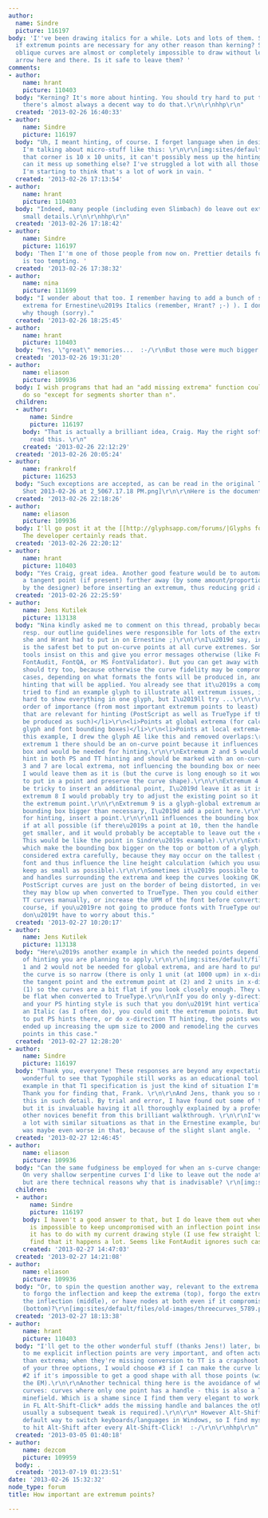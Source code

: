 ```yaml
---
author:
  name: Sindre
  picture: 116197
body: 'I''ve been drawing italics for a while. Lots and lots of them. So I ask myself
  if extremum points are necessary for any other reason than kerning? Some short,
  oblique curves are almost or completely impossible to draw without leaving a red
  arrow here and there. Is it safe to leave them? '
comments:
- author:
    name: hrant
    picture: 110403
  body: "Kerning? It's more about hinting. You should try hard to put them in, and
    there's almost always a decent way to do that.\r\n\r\nhhp\r\n"
  created: '2013-02-26 16:40:33'
- author:
    name: Sindre
    picture: 116197
  body: "Uh, I meant hinting, of course. I forget language when in designer mode.
    I'm talking about micro-stuff like this: \r\n\r\n[img:sites/default/files/old-images/Screenshot_6_5598.png]\r\n\r\nAs
    that corner is 10 x 10 units, it can't possibly mess up the hinting, can it? But
    can it mess up something else? I've struggled a lot with all those corners, but
    I'm starting to think that's a lot of work in vain. "
  created: '2013-02-26 17:13:54'
- author:
    name: hrant
    picture: 110403
  body: "Indeed, many people (including even Slimbach) do leave out extrema from such
    small details.\r\n\r\nhhp\r\n"
  created: '2013-02-26 17:18:42'
- author:
    name: Sindre
    picture: 116197
  body: 'Then I''m one of those people from now on. Prettier details for less work
    is too tempting. '
  created: '2013-02-26 17:38:32'
- author:
    name: nina
    picture: 111699
  body: "I wonder about that too. I remember having to add a bunch of such fiddly
    extrema for Ernestine\u2019s Italics (remember, Hrant? ;-) ). I don\u2019t remember
    why though (sorry)."
  created: '2013-02-26 18:25:45'
- author:
    name: hrant
    picture: 110403
  body: "Yes, \"great\" memories...  :-/\r\nBut those were much bigger features.\r\n\r\nhhp\r\n"
  created: '2013-02-26 19:31:20'
- author:
    name: eliason
    picture: 109936
  body: I wish programs that had an "add missing extrema" function could be set to
    do so "except for segments shorter than n".
  children:
  - author:
      name: Sindre
      picture: 116197
    body: "That is actually a brilliant idea, Craig. May the right software developers
      read this. \r\n"
    created: '2013-02-26 22:12:29'
  created: '2013-02-26 20:05:24'
- author:
    name: frankrolf
    picture: 116253
  body: "Such exceptions are accepted, as can be read in the original T1 specification:\r\n[img:sites/default/files/old-images/Screen
    Shot 2013-02-26 at 2_5067.17.18 PM.png]\r\n\r\nHere is the document:\r\n[[http://partners.adobe.com/public/developer/en/font/T1_SPEC.PDF]]"
  created: '2013-02-26 22:18:26'
- author:
    name: eliason
    picture: 109936
  body: I'll go post it at the [[http://glyphsapp.com/forums/|Glyphs forum]] now.
    The developer certainly reads that.
  created: '2013-02-26 22:20:12'
- author:
    name: hrant
    picture: 110403
  body: "Yes Craig, great idea. Another good feature would be to automatically move
    a tangent point (if present) further away (by some amount/proportion determined
    by the designer) before inserting an extremum, thus reducing grid artifacts.\r\n\r\nhhp\r\n"
  created: '2013-02-26 22:25:59'
- author:
    name: Jens Kutilek
    picture: 113138
  body: "Nina kindly asked me to comment on this thread, probably because we (FontFont)
    resp. our outline guidelines were responsible for lots of the extremum points
    she and Hrant had to put in on Ernestine ;)\r\n\r\nI\u2019d say, in general it
    is the safest bet to put on-curve points at all curve extremes. Some font checking
    tools insist on this and give you error messages otherwise (like FontLab\u2019s
    FontAudit, FontQA, or MS FontValidator). But you can get away with fewer, and
    should try too, because otherwise the curve fidelity may be compromised in some
    cases, depending on what formats the fonts will be produced in, and the kind of
    hinting that will be applied. You already see that it\u2019s a complicated issue.\r\n\r\nI
    tried to find an example glyph to illustrate all extremum issues, it\u2019s really
    hard to show everything in one glyph, but I\u2019ll try ...\r\n\r\nThe general
    order of importance (from most important extremum points to least) would be:\r\n\r\n<ol>\r\n<li>Points
    that are relevant for hinting (PostScript as well as TrueType if the fonts will
    be produced as such)</li>\r\n<li>Points at global extrema (for calculation of
    glyph and font bounding boxes)</li>\r\n<li>Points at local extrema</li>\r\n</ol>\r\n\r\nIn
    this example, I drew the glyph AE like this and removed overlaps:\r\n\r\n[img:sites/default/files/old-images/AE-Extrema_4164.png]\r\n\r\nAt
    extremum 1 there should be an on-curve point because it influences the glyph bounding
    box and would be needed for hinting.\r\n\r\nExtremum 2 and 5 would define a stem
    hint in both PS and TT hinting and should be marked with an on-curve point.\r\n\r\nExtremum
    3 and 7 are local extrema, not influencing the bounding box or needed for hinting,
    I would leave them as it is (but the curve is long enough so it would be possible
    to put in a point and preserve the curve shape).\r\n\r\nExtremum 4 and 6 would
    be tricky to insert an additional point, I\u2019d leave it as it is.\r\n\r\nIn
    extremum 8 I would probably try to adjust the existing point so it would become
    the extremum point.\r\n\r\nExtremum 9 is a glyph-global extremum and makes the
    bounding box bigger than necessary, I\u2019d add a point here.\r\n\r\n10 is important
    for hinting, insert a point.\r\n\r\n11 influences the bounding box, insert a point
    if at all possible (if there\u2019s a point at 10, then the handle at 11 will
    get smaller, and it would probably be acceptable to leave out the extremum point.
    This would be like the point in Sindre\u2019s example).\r\n\r\nExtrema like 1,
    which make the bounding box bigger on the top or bottom of a glyph, have to be
    considered extra carefully, because they may occur on the tallest glyph in the
    font and thus influence the line height calculation (which you usually want to
    keep as small as possible).\r\n\r\nSometimes it\u2019s possible to move the points
    and handles surrounding the extrema and keep the curves looking OK, but if the
    PostScript curves are just on the border of being distorted, in very tight places,
    they may blow up when converted to TrueType. Then you could either correct the
    TT curves manually, or increase the UPM of the font before converting to TT. Of
    course, if you\u2019re not going to produce fonts with TrueType outlines, you
    don\u2019t have to worry about this."
  created: '2013-02-27 10:20:17'
- author:
    name: Jens Kutilek
    picture: 113138
  body: "Here\u2019s another example in which the needed points depend on what kind
    of hinting you are planning to apply.\r\n\r\n[img:sites/default/files/old-images/n-Extrema_5081.png]\r\n\r\nPoints
    1 and 2 would not be needed for global extrema, and are hard to put in because
    the curve is so narrow (there is only 1 unit (at 1000 upm) in x-direction between
    the tangent point and the extremum point at (2) and 2 units in x-direction at
    (1) so the curves are a bit flat if you look closely enough. They will certainly
    be flat when converted to TrueType.\r\n\r\nIf you do only y-direction TT-hinting,
    and your PS hinting style is such that you don\u2019t hint vertical rounds in
    an Italic (as I often do), you could omit the extremum points. But if you want
    to put PS hints there, or do x-direction TT hinting, the points would be needed.\r\n\r\nWe
    ended up increasing the upm size to 2000 and remodeling the curves at the extremum
    points in this case."
  created: '2013-02-27 12:28:20'
- author:
    name: Sindre
    picture: 116197
  body: "Thank you, everyone! These responses are beyond any expectation I had, how
    wonderful to see that Typophile still works as an educational tool. \r\n\r\nThe
    example in that T1 specification is just the kind of situation I'm talking about.
    Thank you for finding that, Frank. \r\n\r\nAnd Jens, thank you so much for explaining
    this in such detail. By trial and error, I have found out some of this myself,
    but it is invaluable having it all thoroughly explained by a professional. May
    other novices benefit from this brilliant walkthrough. \r\n\r\nI've struggled
    a lot with similar situations as that in the Ernestine example, but the trouble
    was maybe even worse in that, because of the slight slant angle.  "
  created: '2013-02-27 12:46:45'
- author:
    name: eliason
    picture: 109936
  body: "Can the same fudginess be employed for when an s-curve changes inflection?
    On very shallow serpentine curves I'd like to leave out the node at the changeover,
    but are there technical reasons why that is inadvisable? \r\n[img:sites/default/files/old-images/inflection_5068.png]"
  children:
  - author:
      name: Sindre
      picture: 116197
    body: I haven't a good answer to that, but I do leave them out when such a curve
      is impossible to keep uncompromised with an inflection point inserted. Maybe
      it has to do with my current drawing style (I use few straight lines), but I
      find that it happens a lot. Seems like FontAudit ignores such cases too.
    created: '2013-02-27 14:47:03'
  created: '2013-02-27 14:21:08'
- author:
    name: eliason
    picture: 109936
  body: "Or, to spin the question another way, relevant to the extrema issue:\r\nBetter
    to forgo the inflection and keep the extrema (top), forgo the extrema and keep
    the inflection (middle), or have nodes at both even if it compromises the curve
    (bottom)?\r\n[img:sites/default/files/old-images/threecurves_5789.png]"
  created: '2013-02-27 18:13:38'
- author:
    name: hrant
    picture: 110403
  body: "I'll get to the other wonderful stuff (thanks Jens!) later, but for now:\r\n\r\nCraig,
    to me explicit inflection points are very important, and often actually more important
    than extrema; when they're missing conversion to TT is a crapshoot.\r\n\r\nSo
    of your three options, I would choose #3 if I can make the curve look nice, and
    #2 if it's impossible to get a good shape with all those points (without increasing
    the EM).\r\n\r\nAnother technical thing here is the avoidance of what I call \"half-dead\"
    curves: curves where only one point has a handle - this is also a TT-conversion
    minefield. Which is a shame since I find them very elegant to work with. Luckily
    in FL Alt-Shift-Click* adds the missing handle and balances the other one (although
    usually a subsequent tweak is required).\r\n\r\n* However Alt-Shift is also the
    default way to switch keyboards/languages in Windows, so I find myself having
    to hit Alt-Shift after every Alt-Shift-Click!  :-/\r\n\r\nhhp\r\n"
  created: '2013-03-05 01:40:18'
- author:
    name: dezcom
    picture: 109959
  body: .
  created: '2013-07-19 01:23:51'
date: '2013-02-26 15:32:32'
node_type: forum
title: How important are extremum points?

---
```


